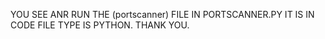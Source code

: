 YOU SEE ANR RUN  THE (portscanner) FILE IN PORTSCANNER.PY IT IS IN CODE FILE TYPE IS PYTHON.
THANK YOU.
